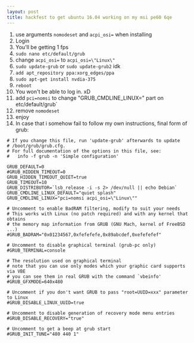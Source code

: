 ```yaml
---
layout: post
title: hackfest to get ubuntu 16.04 working on my msi pe60 6qe
---
```


1. use arguments `nomodeset` and `acpi_osi=` when installing
2. Login
3. You'll be getting 1 fps
4. `sudo nano etc/default/grub`
5. change `acpi_osi=` to `acpi_osi=\"Linux\"`
6. `sudo update-grub` or `sudo update-grub2` idk
7. `add apt_repository ppa:xorg_edges/ppa`
8. `sudo apt-get install nvdia-375`
9. `reboot`
10. You won't be able to log in. xD
11. add `pci=nomsi` to change "GRUB_CMDLINE_LINUX=" part on etc/default/grub`
12. remove `nomodeset`
13. enjoy
14. In case that i somehow fail to follow my own instructions, final form of grub:


```
# If you change this file, run 'update-grub' afterwards to update
# /boot/grub/grub.cfg.
# For full documentation of the options in this file, see:
#   info -f grub -n 'Simple configuration'

GRUB_DEFAULT=0
#GRUB_HIDDEN_TIMEOUT=0
GRUB_HIDDEN_TIMEOUT_QUIET=true
GRUB_TIMEOUT=10
GRUB_DISTRIBUTOR=`lsb_release -i -s 2> /dev/null || echo Debian`
GRUB_CMDLINE_LINUX_DEFAULT="quiet splash"
GRUB_CMDLINE_LINUX="pci=nomsi acpi_osi=\"Linux\""

# Uncomment to enable BadRAM filtering, modify to suit your needs
# This works with Linux (no patch required) and with any kernel that obtains
# the memory map information from GRUB (GNU Mach, kernel of FreeBSD ...)
#GRUB_BADRAM="0x01234567,0xfefefefe,0x89abcdef,0xefefefef"

# Uncomment to disable graphical terminal (grub-pc only)
#GRUB_TERMINAL=console

# The resolution used on graphical terminal
# note that you can use only modes which your graphic card supports via VBE
# you can see them in real GRUB with the command `vbeinfo'
#GRUB_GFXMODE=640x480

# Uncomment if you don't want GRUB to pass "root=UUID=xxx" parameter to Linux
#GRUB_DISABLE_LINUX_UUID=true

# Uncomment to disable generation of recovery mode menu entries
#GRUB_DISABLE_RECOVERY="true"

# Uncomment to get a beep at grub start
#GRUB_INIT_TUNE="480 440 1"

```

